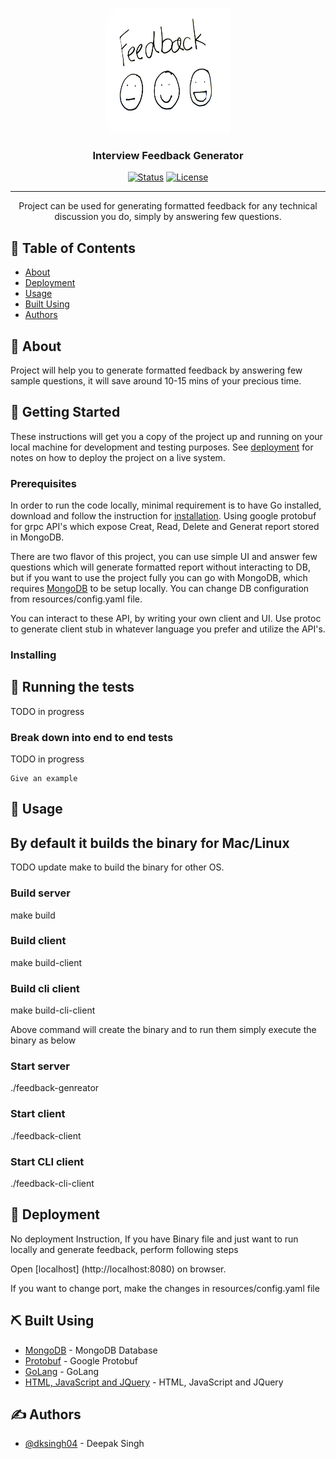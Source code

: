<p align="center">
  <a href="" rel="noopener">
 <img width=200px height=200px src="./public/img/feedback4.jpeg" alt="Project logo"></a>
</p>

<h3 align="center">Interview Feedback Generator</h3>

<div align="center">

[![Status](https://img.shields.io/badge/status-active-success.svg)]()
[![License](https://img.shields.io/badge/license-MIT-blue.svg)](/LICENSE)

</div>

---

<p align="center"> Project can be used for generating formatted feedback for any technical discussion you do, simply by answering few questions.
    <br> 
</p>

## 📝 Table of Contents

- [About](#about)
- [Deployment](#deployment)
- [Usage](#usage)
- [Built Using](#built_using)
- [Authors](#authors)

## 🧐 About <a name = "about"></a>

Project will help you to generate formatted feedback by answering few sample questions, it will save around 10-15 mins of your precious time.

## 🏁 Getting Started <a name = "getting_started"></a>

These instructions will get you a copy of the project up and running on your local machine for development and testing purposes. See [deployment](#deployment) for notes on how to deploy the project on a live system.

### Prerequisites

In order to run the code locally, minimal requirement is to have Go installed, download and follow the instruction for [installation](https://golang.org/doc/install). Using google protobuf for grpc API's which expose Creat, Read, Delete and Generat report stored in MongoDB.

There are two flavor of this project, you can use simple UI and answer few questions which will generate formatted report without interacting to DB, but if you want to use the project fully you can go with MongoDB, which requires [MongoDB](https://docs.mongodb.com/manual/installation/) to be setup locally. You can change DB configuration from resources/config.yaml file.

You can interact to these API, by writing your own client and UI. Use protoc to generate client stub in whatever language you prefer and utilize the API's.

### Installing



## 🔧 Running the tests <a name = "tests"></a>

TODO in progress

### Break down into end to end tests

TODO in progress

```
Give an example
```

## 🎈 Usage

## By default it builds the binary for Mac/Linux

TODO update make to build the binary for other OS.

### Build server
make build

### Build client
make build-client

### Build cli client
make build-cli-client

Above command will create the binary and to run them simply execute the binary as below
### Start server 
./feedback-genreator

### Start client
./feedback-client

### Start CLI client
./feedback-cli-client


## 🚀 Deployment
No deployment Instruction, If you have Binary file and just want to run locally and generate feedback, perform following steps

Open [localhost] (http://localhost:8080) on browser.

If you want to change port, make the changes in resources/config.yaml file

## ⛏️ Built Using

- [MongoDB](https://www.mongodb.com/) - MongoDB Database
- [Protobuf](https://developers.google.com/protocol-buffers/docs/gotutorial) - Google Protobuf
- [GoLang](https://golang.org/) - GoLang
- [HTML, JavaScript and JQuery](https://nodejs.org/en/) - HTML, JavaScript and JQuery

## ✍️ Authors

- [@dksingh04](https://github.com/dksingh04) - Deepak Singh